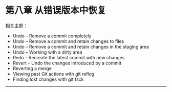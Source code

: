# 第八章 从错误版本中恢复

相关主题：

- Undo – Remove a commit completely
- Undo – Remove a commit and retain changes to files
- Undo – Remove a commit and retain changes in the staging area
- Undo – Working with a dirty area
- Redo – Recreate the latest commit with new changes
- Revert – Undo the changes introduced by a commit
- Reverting a merge
- Viewing past Git actions with git reflog
- Finding lost changes with git fsck

---



